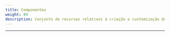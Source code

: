 ```yaml
---
title: Componentes
weight: 89
description: Conjunto de recursos relativos à criação e customização de componentes.
---
```


---

